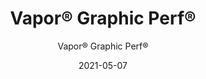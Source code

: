---
title: "Vapor® Graphic Perf®"
image_primary: "img/Arktura-Vapor-Graphic-Perf-Winnipeg-CA_WEB_2-scaled.jpg"
image_secondary: "img/Arktura-Vapor-Graphic-Perf-Winnipeg-CA_WEB_1-1-1600x1078.jpg"
description: "Vapor%AE%20Graphic%20Perf%AE%20turns%20wall%20and%20ceiling%20tiles%20into%20a%20limitless%20canvas%2C%20combining%20the%20best%20aspects%20of%20two%20of%20Arktura%27s%20most%20popular%20offerings%20-%20Vapor%AE%20and%20Graphic%20Perf%AE%20-%20into%20one%20versatile%20system.%20Let%20Arktura%20apply%20its%20proprietary%2C%20algorithmic%20software%20and%20manufacturing%20expertise%20to%20transfer%20any%20image%20or%20pattern%20into%20perforated%20metal%20torsion%20spring%20panels.%20Like%20our%20Vapor%AE%20Family%20of%20Products%2C%20these%20are%20fully%20compatible%20with%20Arktura%27s%20Vertika%AE%20wall%20channel%20and%20standard%20grid%20systems%2C%20to%20make%20installation%20across%20walls%20and%20ceilings%20effortless.%20Add%20available%20custom%20color%2C%20Soft%20Sound%AE%20acoustic%20backer%20panels%2C%20and%20Arktura%27s%20integrated%20lighting%2C%20and%20the%20opportunities%20are%20truly%20endless."
designer: "Arktura"
tags: 
  - "Acoustic"
  - "Ceiling Panels"
  - "Wall Panels"
  - "Lighting"
subtitle: "Vapor® Graphic Perf®"
href: "https://arktura.com/product/vapor-graphic-perf/"
category: "Acoustic"
manufacturer: "Arktura"
slug: "/manufacturers/arktura/acoustic/arktura-vapor-graphic-perf"
date: "2021-05-07"
---